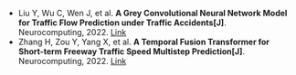 * Liu Y, Wu C, Wen J, et al. <b>A Grey Convolutional Neural Network Model for Traffic Flow Prediction under Traffic Accidents[J]</b>. Neurocomputing, 2022. [Link](https://www.sciencedirect.com/science/article/pii/S0925231222006567)
* Zhang H, Zou Y, Yang X, et al. <b>A Temporal Fusion Transformer for Short-term Freeway Traffic Speed Multistep Prediction[J]</b>. Neurocomputing, 2022. [Link](https://www.sciencedirect.com/science/article/pii/S092523122200666X)
